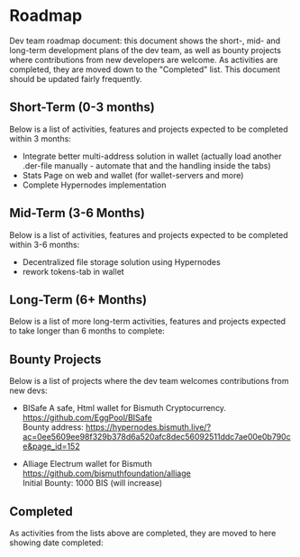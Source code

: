 # Roadmap
Dev team roadmap document: this document shows the short-, mid- and long-term development plans of the dev team, as well as bounty projects where contributions from new developers are welcome. As activities are completed, they are moved down to the "Completed" list. This document should be updated fairly frequently.

## Short-Term (0-3 months)
Below is a list of activities, features and projects expected to be completed within 3 months:  
* Integrate better multi-address solution in wallet (actually load another .der-file manually - automate that and the handling inside the tabs)
* Stats Page on web and wallet (for wallet-servers and more)
* Complete Hypernodes implementation

## Mid-Term (3-6 Months)
Below is a list of activities, features and projects expected to be completed within 3-6 months:  
* Decentralized file storage solution using Hypernodes
* rework tokens-tab in wallet

## Long-Term (6+ Months)
Below is a list of more long-term activities, features and projects expected to take longer than 6 months to complete:  

## Bounty Projects
Below is a list of projects where the dev team welcomes contributions from new devs:  

* BISafe
A safe, Html wallet for Bismuth Cryptocurrency.  
https://github.com/EggPool/BISafe  
Bounty address: https://hypernodes.bismuth.live/?ac=0ee5609ee98f329b378d6a520afc8dec56092511ddc7ae00e0b790ce&page_id=152

* Alliage
Electrum wallet for Bismuth  
https://github.com/bismuthfoundation/alliage  
Initial Bounty: 1000 BIS (will increase)

## Completed
As activities from the lists above are completed, they are moved to here showing date completed:  

